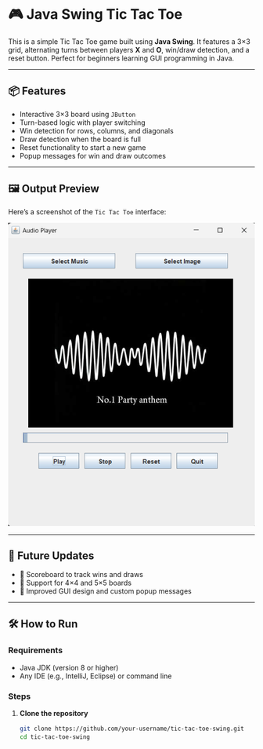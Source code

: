# 🎮 Java Swing Tic Tac Toe

This is a simple Tic Tac Toe game built using **Java Swing**. It features a 3×3 grid, alternating turns between players **X** and **O**, win/draw detection, and a reset button. Perfect for beginners learning GUI programming in Java.

---

## 📦 Features

- Interactive 3×3 board using `JButton`
- Turn-based logic with player switching
- Win detection for rows, columns, and diagonals
- Draw detection when the board is full
- Reset functionality to start a new game
- Popup messages for win and draw outcomes

---

## 🖼️ Output Preview

Here’s a screenshot of the `Tic Tac Toe` interface:

![App Screenshot](Screenshot%202025-10-07%20162719.png)

---

## 🚀 Future Updates

- 🧮 Scoreboard to track wins and draws
- 🧩 Support for 4×4 and 5×5 boards
- 🎨 Improved GUI design and custom popup messages

---

## 🛠️ How to Run

### Requirements

- Java JDK (version 8 or higher)
- Any IDE (e.g., IntelliJ, Eclipse) or command line

### Steps

1. **Clone the repository**
   ```bash
   git clone https://github.com/your-username/tic-tac-toe-swing.git
   cd tic-tac-toe-swing
